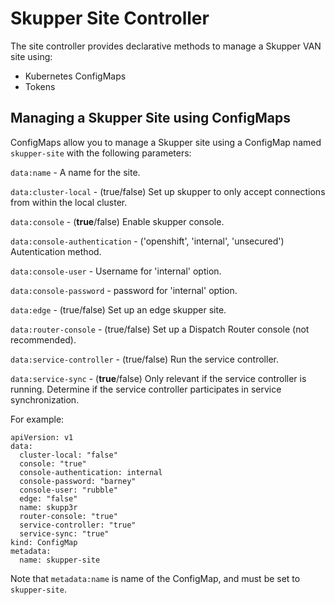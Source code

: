 # Skupper Site Controller

The site controller provides declarative methods to manage a Skupper VAN site using:

* Kubernetes ConfigMaps
* Tokens


## Managing a Skupper Site using ConfigMaps

ConfigMaps allow you to manage a Skupper site using a ConfigMap named `skupper-site` with the following parameters:

`data:name` -  A name for the site.

`data:cluster-local` -  (true/false) Set up skupper to only accept connections from within the local cluster.

`data:console` -  (**true**/false) Enable skupper console.

`data:console-authentication` -  ('openshift', 'internal', 'unsecured') Autentication method.

`data:console-user` -  Username for 'internal' option.

`data:console-password` - password for 'internal' option.

`data:edge` -  (true/false) Set up an edge skupper site.

`data:router-console` - (true/false) Set up a Dispatch Router console (not recommended).

`data:service-controller` - (true/false) Run the service controller.

`data:service-sync` - (**true**/false) Only relevant if the service controller is running. Determine if the service  controller participates in service synchronization.


For example:

```
apiVersion: v1
data:
  cluster-local: "false"
  console: "true"
  console-authentication: internal
  console-password: "barney"
  console-user: "rubble"
  edge: "false"
  name: skupp3r
  router-console: "true"
  service-controller: "true"
  service-sync: "true"
kind: ConfigMap
metadata:
  name: skupper-site
```

Note that `metadata:name` is name of the ConfigMap, and must be set to `skupper-site`.
